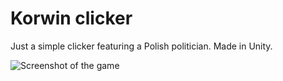 # Korwin clicker
Just a simple clicker featuring a Polish politician. Made in Unity.

![Screenshot of the game](https://user-images.githubusercontent.com/69192378/123539742-6146bc00-d73b-11eb-9b26-7e0e8f25ed14.png)

